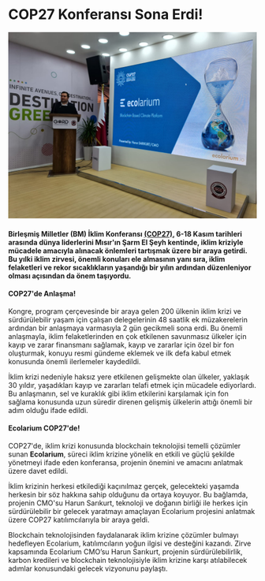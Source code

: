 ﻿# COP27 Konferansı Sona Erdi!
    
![COP27 Konferansı Sona Erdi](https://raw.githubusercontent.com/umutkenar/md-test/main/news/COP27_Conference_Has_Ended/image_1.jpeg)


#### **Birleşmiş Milletler** (BM) İklim Konferansı [(COP27)](https://cop27.eg/#/), 6-18 Kasım tarihleri arasında dünya liderlerini Mısır'ın Şarm El Şeyh kentinde, iklim kriziyle mücadele amacıyla alınacak önlemleri tartışmak üzere bir araya getirdi. Bu yılki iklim zirvesi, önemli konuları ele almasının yanı sıra, iklim felaketleri ve rekor sıcaklıkların yaşandığı bir yılın ardından düzenleniyor olması açısından da önem taşıyordu.


#### COP27'de Anlaşma!

Kongre, program çerçevesinde bir araya gelen 200 ülkenin iklim krizi ve sürdürülebilir yaşam için çalışan delegelerinin 48 saatlik ek müzakerelerin ardından bir anlaşmaya varmasıyla 2 gün gecikmeli sona erdi. Bu önemli anlaşmayla, iklim felaketlerinden en çok etkilenen savunmasız ülkeler için kayıp ve zarar finansmanı sağlamak, kayıp ve zararlar için özel bir fon oluşturmak, konuyu resmi gündeme eklemek ve ilk defa kabul etmek konusunda önemli ilerlemeler kaydedildi.

İklim krizi nedeniyle haksız yere etkilenen gelişmekte olan ülkeler, yaklaşık 30 yıldır, yaşadıkları kayıp ve zararları telafi etmek için mücadele ediyorlardı. Bu anlaşmanın, sel ve kuraklık gibi iklim etkilerini karşılamak için fon sağlama konusunda uzun süredir direnen gelişmiş ülkelerin attığı önemli bir adım olduğu ifade edildi.


#### Ecolarium COP27'de!

COP27'de, iklim krizi konusunda blockchain teknolojisi temelli çözümler sunan **Ecolarium**, süreci iklim krizine yönelik en etkili ve güçlü şekilde yönetmeyi ifade eden konferansa, projenin önemini ve amacını anlatmak üzere davet edildi.

İklim krizinin herkesi etkilediği kaçınılmaz gerçek, gelecekteki yaşamda herkesin bir söz hakkına sahip olduğunu da ortaya koyuyor. Bu bağlamda, projenin CMO'su Harun Sarıkurt, teknoloji ve doğanın birliği ile herkes için sürdürülebilir bir gelecek yaratmayı amaçlayan Ecolarium projesini anlatmak üzere COP27 katılımcılarıyla bir araya geldi.

Blockchain teknolojisinden faydalanarak iklim krizine çözümler bulmayı hedefleyen Ecolarium, katılımcıların yoğun ilgisi ve desteğini kazandı. Zirve kapsamında Ecolarium CMO’su Harun Sarıkurt, projenin sürdürülebilirlik, karbon kredileri ve blockchain teknolojisiyle iklim krizine karşı atılabilecek adımlar konusundaki gelecek vizyonunu paylaştı.




